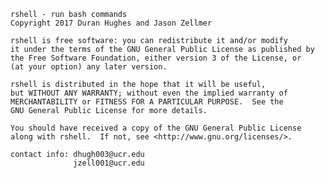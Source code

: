     rshell - run bash commands
    Copyright 2017 Duran Hughes and Jason Zellmer    

    rshell is free software: you can redistribute it and/or modify
    it under the terms of the GNU General Public License as published by
    the Free Software Foundation, either version 3 of the License, or
    (at your option) any later version.

    rshell is distributed in the hope that it will be useful,
    but WITHOUT ANY WARRANTY; without even the implied warranty of
    MERCHANTABILITY or FITNESS FOR A PARTICULAR PURPOSE.  See the
    GNU General Public License for more details.

    You should have received a copy of the GNU General Public License
    along with rshell.  If not, see <http://www.gnu.org/licenses/>.
    
    contact info: dhugh003@ucr.edu
                  jzell001@ucr.edu

